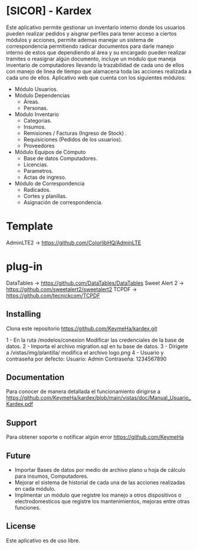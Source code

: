 # [SICOR] - Kardex

Este aplicativo permite gestionar un inventario interno donde los usuarios pueden realizar pedidos y aisgnar perfiles para tener acceso a ciertos módulos y acciones, permite ademas manejar un sistema de correspondencia permitiendo radicar documentos para darle manejo interno de estos que dependiendo al área y su encargado pueden realizar tramites o reasignar algún documento, incluye un módulo que maneja inventario de computadores llevando la trazabilidad de cada uno de ellos con manejo de linea de tiempo que alamacena toda las acciones realizada a cada uno de ellos.
Aplicativo web que cuenta con los siguientes módulos:

- Módulo Usuarios.
- Módulo Dependencias
	- Áreas.
	- Personas.
- Módulo Inventario
	- Categorias.
	- Insumos.
	- Remisiones / Facturas (Ingreso de Stock) .
	- Requisiciones (Pedidos de los usuarios).
	- Proveedores
- Módulo Equipos de Cómputo
	- Base de datos Computadores.
	- Licencias.
	- Parametros.
	- Actas de ingreso.
- Módulo de Correspondencia
	- Radicados.
	- Cortes y planillas.
	- Asignación de correspondencia.

# Template

AdminLTE2 -> https://github.com/ColorlibHQ/AdminLTE

# plug-in

DataTables -> https://github.com/DataTables/DataTables
Sweet Alert 2 -> https://github.com/sweetalert2/sweetalert2
TCPDF -> https://github.com/tecnickcom/TCPDF


## Installing

Clona este repositorio https://github.com/KeymeHa/kardex.git 

1 -  En la ruta /modelos/conexion Modificar las credenciales de la base de datos.
2 -  Importa el archivo migration.sql en tu base de datos.
3 -  Dirigete a /vistas/img/plantilla/ modifica el archivo logo.png
4 -  Usuario y contraseña por defecto:
	Usuario: Admin
	Contraseña: 1234567890

## Documentation

Para conocer de manera detallada el funcionamiento dirigirse a https://github.com/KeymeHa/kardex/blob/main/vistas/doc/Manual_Usuario_Kardex.pdf


## Support

Para obtener soporte o notificar algún error https://github.com/KeymeHa

## Future
- Importar Bases de datos por medio de archivo plano u hoja de cálculo para insumos, Computadores. 
- Mejorar el sistema de historial de cada una de las acciones realizadas en cada módulo.
- Implmentar un módulo que registre los manejo a otros dispositivos o electrodomesticos que registre los mantenimientos, mejoras entre otras funciones.


## License

Este aplicativo es de uso libre.
